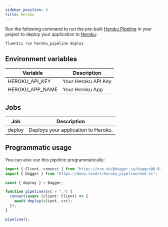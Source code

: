 ```yaml
---
sidebar_position: 6
title: Heroku
---
```



Run the following command to run the pre-built [Heroku Pipeline](https://github.com/fluent-ci-templates/heroku-pipeline) in your project to deploy your application to [Heroku](https://www.heroku.com):

```bash
fluentci run heroku_pipeline deploy
```

## Environment variables

| Variable        | Description         |
|-----------------|---------------------|
| HEROKU_API_KEY  | Your Heroku API Key |
| HEROKU_APP_NAME | Your Heroku App     |

## Jobs

| Job     | Description                       |
|---------|-----------------------------------|
| deploy  | Deploys your application to Heroku. |

## Programmatic usage

You can also use this pipeline programmatically:

```typescript
import { Client, connect } from "https://esm.sh/@dagger.io/dagger@0.8.1";
import { Dagger } from "https://deno.land/x/heroku_pipeline/mod.ts";

const { deploy } = Dagger;

function pipeline(src = ".") {
  connect(async (client: Client) => {
    await deploy(client, src);
  });
}

pipeline();

```
